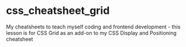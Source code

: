 # css_cheatsheet_grid
 My cheatsheets to teach myself coding and frontend development - this lesson is for CSS Grid as an add-on to my CSS Display and Positioning cheatsheet

